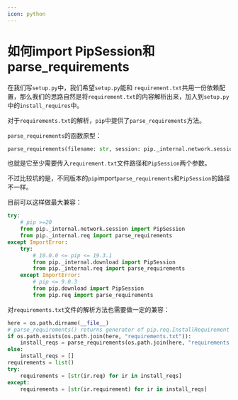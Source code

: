 ```yaml
---
icon: python
---
```


# 如何import PipSession和parse_requirements

在我们写`setup.py`中，我们希望`setup.py`能和 `requirement.txt`共用一份依赖配置，那么我们的思路自然是将`requirement.txt`的内容解析出来，加入到`setup.py`中的`install_requires`中。

对于`requirements.txt`的解析，`pip`中提供了`parse_requirements`方法。

`parse_requirements`的函数原型：

````python
parse_requirements(filename: str, session: pip._internal.network.session.PipSession, finder: Optional[ForwardRef('PackageFinder')] = None, options: Optional[optparse.Values] = None, constraint: bool = False) -> Iterator[pip._internal.req.req_file.ParsedRequirement]
````

也就是它至少需要传入`requirement.txt`文件路径和`PipSession`两个参数。

不过比较坑的是，不同版本的`pip`import`parse_requirements`和`PipSession`的路径不一样。

目前可以这样做最大兼容：

````python
try:
    # pip >=20
    from pip._internal.network.session import PipSession
    from pip._internal.req import parse_requirements
except ImportError:
    try:
        # 10.0.0 <= pip <= 19.3.1
        from pip._internal.download import PipSession
        from pip._internal.req import parse_requirements
    except ImportError:
        # pip <= 9.0.3
        from pip.download import PipSession
        from pip.req import parse_requirements
````

对`requirements.txt`文件的解析方法也需要做一定的兼容：

````python
here = os.path.dirname(__file__)
# parse_requirements() returns generator of pip.req.InstallRequirement objects
if os.path.exists(os.path.join(here, "requirements.txt")):
    install_reqs = parse_requirements(os.path.join(here, "requirements.txt"), session=PipSession())
else:
    install_reqs = []
requirements = list() 
try:
    requirements = [str(ir.req) for ir in install_reqs]
except:
    requirements = [str(ir.requirement) for ir in install_reqs]
````

